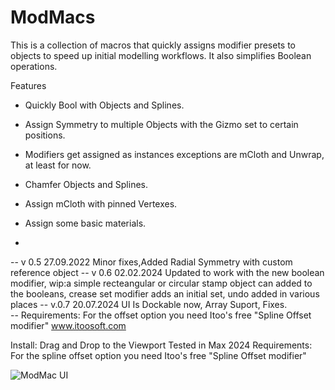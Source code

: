 # ModMacs
This is a collection of macros that quickly assigns modifier presets to objects to speed up initial modelling workflows. It also simplifies Boolean operations.

Features
- Quickly Bool with Objects and Splines.
- Assign Symmetry to multiple Objects with the Gizmo set to certain positions.
- Modifiers get assigned as instances exceptions are mCloth and Unwrap, at least for now.
- Chamfer Objects and Splines.
- Assign mCloth with pinned Vertexes.
- Assign some basic materials.

- 
-- v 0.5   	27.09.2022 Minor fixes,Added Radial Symmetry with custom reference object
-- v 0.6   	02.02.2024 Updated to work with the new boolean modifier, wip:a simple recteangular or circular stamp object can added to the booleans, crease set modifier adds an initial set, undo added in various places
-- v.0.7	20.07.2024 UI Is Dockable now, Array Suport, Fixes. 	
-- Requirements:  For the offset option you need Itoo's free "Spline Offset modifier"  www.itoosoft.com 


Install: Drag and Drop to the Viewport
Tested in Max 2024
Requirements:  For the spline offset option you need Itoo's free "Spline Offset modifier"



![ModMac UI](https://user-images.githubusercontent.com/24575719/187529836-44815445-d06a-4b92-89fc-35987286499a.jpg)
